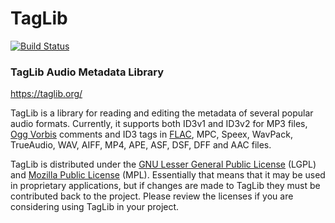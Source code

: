 # TagLib

[![Build Status](../../actions/workflows/build.yml/badge.svg)](../../actions)

### TagLib Audio Metadata Library

https://taglib.org/

TagLib is a library for reading and editing the metadata of several popular
audio formats. Currently, it supports both ID3v1 and ID3v2 for MP3 files,
[Ogg Vorbis][Ogg Vorbis] comments and ID3 tags in [FLAC][FLAC], MPC, Speex,
WavPack, TrueAudio, WAV, AIFF, MP4, APE, ASF, DSF, DFF and AAC files.

TagLib is distributed under the
[GNU Lesser General Public License][GNU Lesser General Public License] (LGPL)
and [Mozilla Public License][Mozilla Public License] (MPL). Essentially that
means that it may be used in proprietary applications, but if changes are made
to TagLib they must be contributed back to the project. Please review the
licenses if you are considering using TagLib in your project.

[Ogg Vorbis]: https://xiph.org/vorbis/
[FLAC]: https://xiph.org/flac/
[GNU Lesser General Public License]: https://www.gnu.org/licenses/lgpl.html
[Mozilla Public License]: https://www.mozilla.org/MPL/MPL-1.1.html
